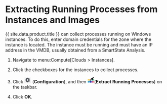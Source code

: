 # Extracting Running Processes from Instances and Images

{{ site.data.product.title }} can collect processes running on Windows instances. To
do this, enter domain credentials for the zone where the instance is
located. The instance must be running and must have an IP address in the
VMDB, usually obtained from a SmartState Analysis.

1.  Navigate to menu:Compute\[Clouds \> Instances\].

2.  Click the checkboxes for the instances to collect processes.

3.  Click ![1847](/images/1847.png) (**Configuration**), and then
    ![2152](/images/2152.png)(**Extract Running Processes**) on the
    taskbar.

4.  Click **OK**.
